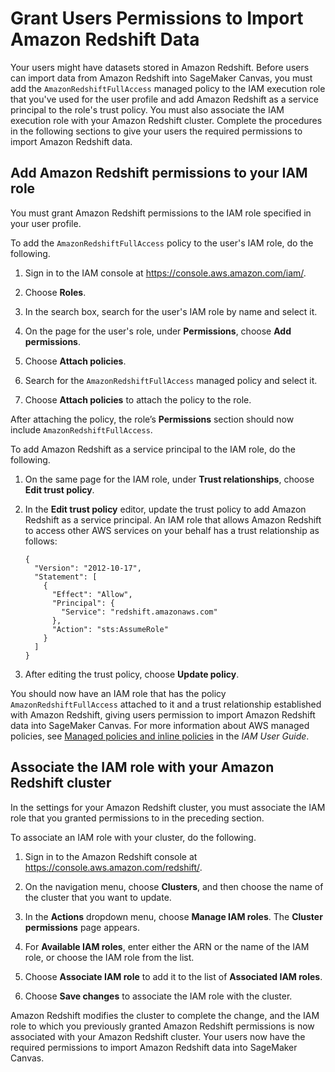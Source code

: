 # Grant Users Permissions to Import Amazon Redshift Data<a name="canvas-redshift-permissions"></a>

Your users might have datasets stored in Amazon Redshift\. Before users can import data from Amazon Redshift into SageMaker Canvas, you must add the `AmazonRedshiftFullAccess` managed policy to the IAM execution role that you've used for the user profile and add Amazon Redshift as a service principal to the role's trust policy\. You must also associate the IAM execution role with your Amazon Redshift cluster\. Complete the procedures in the following sections to give your users the required permissions to import Amazon Redshift data\.

## Add Amazon Redshift permissions to your IAM role<a name="canvas-redshift-permissions-iam-role"></a>

You must grant Amazon Redshift permissions to the IAM role specified in your user profile\.

To add the `AmazonRedshiftFullAccess` policy to the user's IAM role, do the following\.

1. Sign in to the IAM console at [https://console\.aws\.amazon\.com/iam/](https://console.aws.amazon.com/iam/)\.

1. Choose **Roles**\.

1. In the search box, search for the user's IAM role by name and select it\.

1. On the page for the user's role, under **Permissions**, choose **Add permissions**\.

1. Choose **Attach policies**\.

1. Search for the `AmazonRedshiftFullAccess` managed policy and select it\.

1. Choose **Attach policies** to attach the policy to the role\.

After attaching the policy, the role’s **Permissions** section should now include `AmazonRedshiftFullAccess`\.

To add Amazon Redshift as a service principal to the IAM role, do the following\.

1. On the same page for the IAM role, under **Trust relationships**, choose **Edit trust policy**\.

1. In the **Edit trust policy** editor, update the trust policy to add Amazon Redshift as a service principal\. An IAM role that allows Amazon Redshift to access other AWS services on your behalf has a trust relationship as follows:

   ```
   {
     "Version": "2012-10-17",
     "Statement": [
       {
         "Effect": "Allow",
         "Principal": {
           "Service": "redshift.amazonaws.com"
         },
         "Action": "sts:AssumeRole"
       }
     ]
   }
   ```

1. After editing the trust policy, choose **Update policy**\.

You should now have an IAM role that has the policy `AmazonRedshiftFullAccess` attached to it and a trust relationship established with Amazon Redshift, giving users permission to import Amazon Redshift data into SageMaker Canvas\. For more information about AWS managed policies, see [Managed policies and inline policies](https://docs.aws.amazon.com/IAM/latest/UserGuide/access_policies_managed-vs-inline.html) in the *IAM User Guide*\.

## Associate the IAM role with your Amazon Redshift cluster<a name="canvas-redshift-permissions-cluster"></a>

In the settings for your Amazon Redshift cluster, you must associate the IAM role that you granted permissions to in the preceding section\.

To associate an IAM role with your cluster, do the following\.

1. Sign in to the Amazon Redshift console at [https://console\.aws\.amazon\.com/redshift/](https://console.aws.amazon.com/redshift/)\.

1. On the navigation menu, choose **Clusters**, and then choose the name of the cluster that you want to update\.

1. In the **Actions** dropdown menu, choose **Manage IAM roles**\. The **Cluster permissions** page appears\.

1. For **Available IAM roles**, enter either the ARN or the name of the IAM role, or choose the IAM role from the list\.

1. Choose **Associate IAM role** to add it to the list of **Associated IAM roles**\.

1. Choose **Save changes** to associate the IAM role with the cluster\.

Amazon Redshift modifies the cluster to complete the change, and the IAM role to which you previously granted Amazon Redshift permissions is now associated with your Amazon Redshift cluster\. Your users now have the required permissions to import Amazon Redshift data into SageMaker Canvas\.